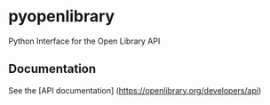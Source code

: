 pyopenlibrary
=============

Python Interface for the Open Library API

Documentation
-------------
See the [API documentation] (https://openlibrary.org/developers/api)
